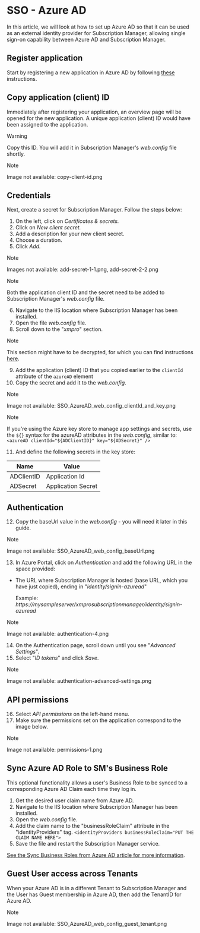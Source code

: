 # SSO - Azure AD

In this article, we will look at how to set up Azure AD so that it can be used as an external identity provider for Subscription Manager, allowing single sign-on capability between Azure AD and Subscription Manager.

## Register application

Start by registering a new application in Azure AD by following [these](https://docs.microsoft.com/en-us/azure/active-directory/develop/quickstart-register-app) instructions.

## Copy application (client) ID

Immediately after registering your application, an overview page will be opened for the new application. A unique application (client) ID would have been assigned to the application.

> [!WARNING]
> Copy this ID. You will add it in Subscription Manager's _web.config_ file shortly.

> [!NOTE]
> Image not available: copy-client-id.png

## Credentials

Next, create a secret for Subscription Manager. Follow the steps below:

1. On the left, click on _Certificates & secrets._
2. Click on _New client secret._
3. Add a description for your new client secret.
4. Choose a duration.
5. Click _Add._

> [!NOTE]
> Images not available: add-secret-1-1.png, add-secret-2-2.png

> [!NOTE]
> Both the application client ID and the secret need to be added to Subscription Manager's _web.config_ file.

6. Navigate to the IIS location where Subscription Manager has been installed.
7. Open the file _web.config_ file.
8. Scroll down to the "_xmpro_" section.

> [!NOTE]
> This section might have to be decrypted, for which you can find instructions [here](https://docs.xmpro.com/knowledge-base-2/how-to-encrypt-and-decrypt-a-web-config-file/).

9. Add the application (client) ID that you copied earlier to the `clientId` attribute of the `azureAD` element
10. Copy the secret and add it to the _web.config_.

> [!NOTE]
> Image not available: SSO_AzureAD_web_config_clientId_and_key.png

> [!NOTE]
> If you're using the Azure key store to manage app settings and secrets, use the `${}` syntax for the azureAD attributes in the _web.config_, similar to:
> `<azureAD clientId="${ADClientID}" key="${ADSecret}" />`

11. And define the following secrets in the key store:

| **Name**   | **Value**          |
| ---------- | ------------------ |
| ADClientID | Application Id     |
| ADSecret   | Application Secret |

## Authentication

12. Copy the baseUrl value in the _web.config_ - you will need it later in this guide.

> [!NOTE]
> Image not available: SSO_AzureAD_web_config_baseUrl.png

13. In Azure Portal, click on _Authentication_ and add the following URL in the space provided:

* The URL where Subscription Manager is hosted (base URL, which you have just copied), ending in "_identity/signin-azuread_"

  Example: _https://mysampleserver/xmprosubscriptionmanager/identity/signin-azuread_

> [!NOTE]
> Image not available: authentication-4.png

14. On the Authentication page, scroll down until you see "_Advanced Settings_".
15. Select "_ID tokens_" and click _Save_.

> [!NOTE]
> Image not available: authentication-advanced-settings.png

## API permissions

16. Select _API permissions_ on the left-hand menu.
17. Make sure the permissions set on the application correspond to the image below.

> [!NOTE]
> Image not available: permissions-1.png

## Sync Azure AD Role to SM's Business Role

This optional functionality allows a user's Business Role to be synced to a corresponding Azure AD Claim each time they log in.

1. Get the desired user claim name from Azure AD.
2. Navigate to the IIS location where Subscription Manager has been installed.
3. Open the _web.config_ file.
4. Add the claim name to the "businessRoleClaim" attribute in the "identityProviders" tag.
   `<identityProviders businessRoleClaim="PUT THE CLAIM NAME HERE">`
5. Save the file and restart the Subscription Manager service.

[See the Sync Business Roles from Azure AD article for more information](../../../concepts/manage-access.md#sync-business-roles-with-an-external-identity-provider).

## Guest User access across Tenants

When your Azure AD is in a different Tenant to Subscription Manager and the User has Guest membership in Azure AD, then add the TenantID for Azure AD.

> [!NOTE]
> Image not available: SSO_AzureAD_web_config_guest_tenant.png
